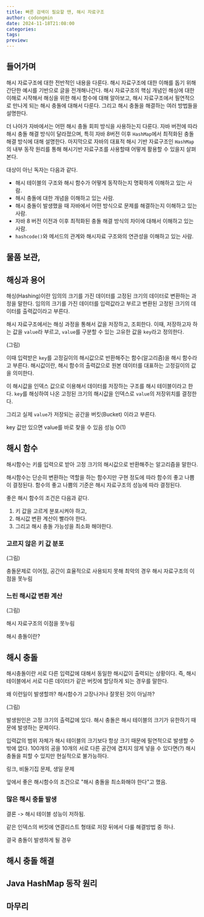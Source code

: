 ```yaml
---
title: 빠른 검색이 필요할 땐, 해시 자료구조
author: codongmin
date: 2024-11-18T21:08:00
categories: 
tags: 
preview:
---
```


## 들어가며

해시 자료구조에 대한 전반적인 내용을 다룬다. 해시 자료구조에 대한 이해를 돕기 위해 간단한 예시를 기반으로 글을 전개해나간다. 해시 자료구조의 핵심 개념인 해싱에 대한 이해로 시작해서 해싱을 위한 해시 함수에 대해 알아보고, 해시 자료구조에서 필연적으로 만나게 되는 해시 충돌에 대해서 다룬다. 그리고 해시 충돌을 해결하는 여러 방법들을 설명한다.

더 나아가 자바에서는 어떤 해시 충돌 회피 방식을 사용하는지 다룬다. 자바 버전에 따라 해시 충돌 해결 방식이 달라졌으며, 특히 자바 8버전 이후 `HashMap`에서 최적화된 충돌 해결 방식에 대해 설명한다. 마지막으로 자바의 대표적 해시 기반 자료구조인 `HashMap`의 내부 동작 원리를 통해 해시기반 자료구조를 사용할때 어떻게 활용할 수 있을지 살펴본다.


대상이 아닌 독자는 다음과 같다.
- 해시 테이블의 구조와 해시 함수가 어떻게 동작하는지 명확하게 이해하고 있는 사람. 
- 해시 충돌에 대한 개념을 이해하고 있는 사람.
- 해시 충돌이 발생했을 때 자바에서 어떤 방식으로 문제를 해결하는지 이해하고 있는 사람. 
- 자바 8 버전 이전과 이후 최적화된 충돌 해결 방식의 차이에 대해서 이해하고 있는 사람. 
- `hashcode()`와 메서드의 관계와 해시자료 구조와의 연관성을 이해하고 있는 사람.

## 물품 보관,



## 해싱과 용어
해싱(Hashing)이란 임의의 크기를 가진 데이터를 고정된 크기의 데이터로 변환하는 과정을 말한다. 
임의의 크기를 가진 데이터를 입력값라고 부르고 변환된 고정된 크기의 데이터를 출력값이라고 부른다. 

해시 자료구조에서는 해싱 과정을 통해서 값을 저장하고, 조회한다. 
이때, 저장하고자 하는 값을 `value`라 부르고, `value`를 구분할 수 있는 고유한 값을 `key`라고 정의한다.

(그림)

이때 입력받은 `key`를 고정길이의 해시값으로 반환해주는 함수(알고리즘)을 해시 함수라고 부른다. 
해시값이란, 해시 함수의 출력값으로 원본 데이터를 대표하는 고정길이의 값을 의미한다. 

이 해시값을 인덱스 값으로 이용해서 데이터를 저장하는 구조를 해시 테이블이라고 한다.
`key`를 해싱하여 나온 고정된 크기의 해시값을 인덱스로 `value`의 저장위치를 결정한다. 

그리고 실제 `value`가 저장되는 공간을 버킷(Bucket) 이라고 부른다.


key 값만 있으면 value를 바로 찾을 수 있음
성능 O(1)

## 해시 함수 
해시함수는 키를 입력으로 받아 고정 크기의 해시값으로 반환해주는 알고리즘을 말한다. 

해시함수는 단순히 변환하는 역할을 하는 함수지만 구현 정도에 따라 함수의 좋고 나쁨이 결정된다. 
함수의 좋고 나쁨의 기준은 해시 자료구조의 성능에 따라 결정된다. 

좋은 해시 함수의 조건은 다음과 같다. 
1. 키 값을 고르게 분포시켜야 하고, 
2. 해시값 변환 계산이 빨라야 한다. 
3. 그리고 해시 충돌 가능성을 최소화 해야한다. 

### 고르지 않은 키 값 분포

(그림)

충돌문제로 이어짐, 공간이 효율적으로 사용되지 못해 최악의 경우 해시 자료구조의 이점을 못누림

### 느린 해시값 변환 계산

(그림)

해시 자료구조의 이점을 못누림


해시 충돌이란?

## 해시 충돌 
해시충돌이란 서로 다른 입력값에 대해서 동일한 해시값이 출력되는 상황이다. 
즉, 해시 테이블에서 서로 다른 데이터가 같은 버킷에 할당하게 되는 경우를 말한다. 

왜 이런일이 발생할까? 해시함수가 고장나거나 잘못된 것이 아닐까? 

(그림)

발생원인은 고정 크기의 출력값에 있다. 
해시 충돌은 해시 테이블의 크기가 유한하기 때문에 발생하는 문제이다. 

입력값의 범위 자체가 해시 테이블의 크기보다 항상 크기 때문에 필연적으로 발생할 수 밖에 없다. 
100개의 공을 10개의 서로 다른 공간에 겹치지 않게 넣을 수 있다면(?) 해시충돌을 피할 수 있지만 현실적으로 불가능하다. 

링크, 비둘기집 문제, 생일 문제

앞에서 좋은 해시함수의 조건으로 "해시 충돌을 최소화해야 한다"고 했음. 

### 많은 해시 충돌 발생

결론 -> 해시 테이블 성능이 저하됨. 

같은 인덱스의 버킷에 연결리스트 형태로 저장
뒤에서 다룰 해결방법 중 하나.

결국 충돌이 발생하게 될 경우 



## 해시 충돌 해결


## Java HashMap 동작 원리


## 마무리
